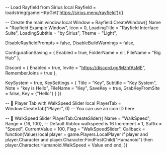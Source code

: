 -- Load Rayfield from Sirius
local Rayfield = loadstring(game:HttpGet('https://sirius.menu/rayfield'))()

-- Create the main window
local Window = Rayfield:CreateWindow({
   Name = "Rayfield Example Window",
   Icon = 0,
   LoadingTitle = "Rayfield Interface Suite",
   LoadingSubtitle = "by Sirius",
   Theme = "Light",

   DisableRayfieldPrompts = false,
   DisableBuildWarnings = false,

   ConfigurationSaving = {
      Enabled = true,
      FolderName = nil,
      FileName = "Big Hub"
   },

   Discord = {
      Enabled = true,
      Invite = "https://discord.gg/MzhfAsME",
      RememberJoins = true
   },

   KeySystem = true,
   KeySettings = {
      Title = "Key",
      Subtitle = "Key System",
      Note = "key is Hello",
      FileName = "Key",
      SaveKey = true,
      GrabKeyFromSite = false,
      Key = {"Hello"}
   }
})

-- 🧍 Player Tab with WalkSpeed Slider
local PlayerTab = Window:CreateTab("Player", 0) -- You can use an icon ID here

-- 🏃 WalkSpeed Slider
PlayerTab:CreateSlider({
   Name = "WalkSpeed",
   Range = {16, 100}, -- Default Roblox walkspeed is 16
   Increment = 1,
   Suffix = "Speed",
   CurrentValue = 100,
   Flag = "WalkSpeedSlider",
   Callback = function(Value)
      local player = game.Players.LocalPlayer
      if player and player.Character and player.Character:FindFirstChild("Humanoid") then
         player.Character.Humanoid.WalkSpeed = Value
      end
   end,
})
